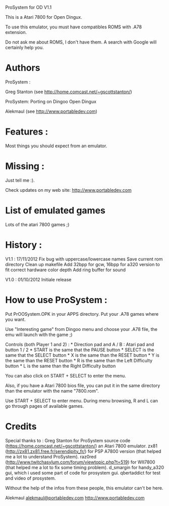 
ProSystem for OD V1.1

This is a Atari 7800 for Open Dingux.

To use this emulator, you must have compatibles ROMS with .A78 extension.

Do not ask me about ROMS, I don't have them. A search with Google will certainly help you.



# Authors

ProSystem : 

  Greg Stanton (see http://home.comcast.net/~gscottstanton/) 

ProSystem: Porting on Dingoo Open Dingux

  Alekmaul (see http://www.portabledev.com)

  
# Features :

Most things you should expect from an emulator.


# Missing :

Just tell me :).

Check updates on my web site: http://www.portabledev.com


# List of emulated games

Lots of the atari 7800 games ;)


# History :

V1.1 : 17/11/2012
  Fix bug with uppercase/lowercase names
  Save current rom directory
  Clean up makefile
  Add 32bpp for gcw, 16bpp for a320 version to fit correct hardware color depth
  Add ring buffer for sound
  
V1.0 : 01/10/2012
  Initiale release


# How to use ProSystem :

Put PrOOSystem.OPK in your APPS directory. Put your .A78 games where you want.

Use "Interesting game" from Dingoo menu and choose your .A78 file, the emu will launch with the game ;)

Controls (both Player 1 and 2) :
        * Direction pad and A / B : Atari pad and button 1 / 2
        * START is the same that the PAUSE button
        * SELECT is the same that the SELECT button
        * X is the same than the RESET button
        * Y is the same than the RESET button
        * R is the same than the Left Difficulty button
        * L is the same than the Right Difficulty button
        
You can also click on START + SELECT to enter the menu.

Also, if you have a Atari 7800 bios file, you can put it in the same directory than
the emulator with the name "7800.rom".

Use START + SELECT to enter menu. 
During menu browsing, R and L can go through pages of available games.


# Credits

Special thanks to :
  Greg Stanton for ProSystem source code (https://home.comcast.net/~gscottstanton/) an Atari 7800 emulator.
  zx81 (http://zx81.zx81.free.fr/serendipity_fr/) for PSP A7800 version (that helped me a lot to understand ProSystem).
  raz0red (http://www.twitchasylum.com/forum/viewtopic.php?t=519) for WII7800  (that helped me a lot to fix some timing problem).
  d_smargin for handy_a320 gui, which i used some part of code for prosystem gui.
  qbertaddict for test and video of prosystem.

Without the help of the infos from these people, this emulator can't be here.

Alekmaul
alekmaul@portabledev.com
http://www.portabledev.com

